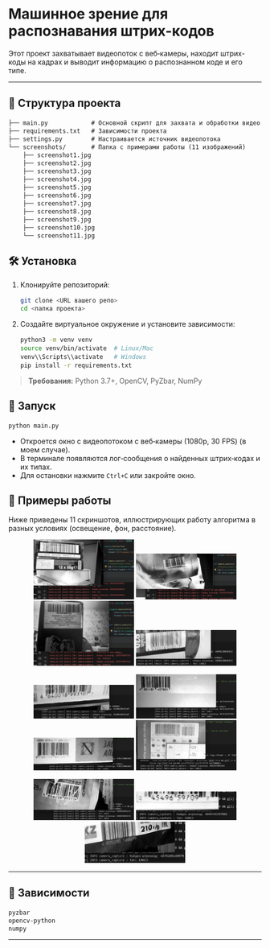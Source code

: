 # Машинное зрение для распознавания штрих-кодов

Этот проект захватывает видеопоток с веб‑камеры, находит штрих-коды на кадрах и выводит информацию о распознанном коде и его типе.

---

## 📂 Структура проекта

```
├── main.py            # Основной скрипт для захвата и обработки видео
├── requirements.txt   # Зависимости проекта
├── settings.py        # Настраивается источник видеопотока
└── screenshots/       # Папка с примерами работы (11 изображений)
    ├── screenshot1.jpg
    ├── screenshot2.jpg
    ├── screenshot3.jpg
    ├── screenshot4.jpg
    ├── screenshot5.jpg
    ├── screenshot6.jpg
    ├── screenshot7.jpg
    ├── screenshot8.jpg
    ├── screenshot9.jpg
    ├── screenshot10.jpg
    └── screenshot11.jpg
```

## 🛠 Установка

1. Клонируйте репозиторий:

   ```bash
   git clone <URL вашего репо>
   cd <папка проекта>
   ```
2. Создайте виртуальное окружение и установите зависимости:

   ```bash
   python3 -m venv venv
   source venv/bin/activate  # Linux/Mac
   venv\\Scripts\\activate   # Windows
   pip install -r requirements.txt
   ```

> **Требования:** Python 3.7+, OpenCV, PyZbar, NumPy

## 🚀 Запуск

```bash
python main.py
```

* Откроется окно с видеопотоком с веб‑камеры (1080p, 30 FPS) (в моем случае).
* В терминале появляются лог‑сообщения о найденных штрих‑кодах и их типах.
* Для остановки нажмите `Ctrl+C` или закройте окно.

## 📸 Примеры работы

Ниже приведены 11 скриншотов, иллюстрирующих работу алгоритма в разных условиях (освещение, фон, расстояние).

<p align="center">
  <img src="screenshots/Screenshot_1.png" width="200" alt="Screenshot 1" />
  <img src="screenshots/Screenshot_2.png" width="200" alt="Screenshot 2" />
  <img src="screenshots/Screenshot_3.png" width="200" alt="Screenshot 3" />
  <img src="screenshots/Screenshot_4.jpg" width="200" alt="Screenshot 4" />
</p>
<p align="center">
  <img src="screenshots/Screenshot_5.jpg" width="200" alt="Screenshot 5" />
  <img src="screenshots/Screenshot_6.jpg" width="200" alt="Screenshot 6" />
  <img src="screenshots/Screenshot_7.jpg" width="200" alt="Screenshot 7" />
  <img src="screenshots/Screenshot_8.jpg" width="200" alt="Screenshot 8" />
</p>
<p align="center">
  <img src="screenshots/Screenshot_9.jpg" width="200" alt="Screenshot 9" />
  <img src="screenshots/Screenshot_10.jpg" width="200" alt="Screenshot 10" />
  <img src="screenshots/Screenshot_11.jpg" width="200" alt="Screenshot 11" />
</p>

---

## 📑 Зависимости

```text
pyzbar
opencv-python
numpy
```

---
